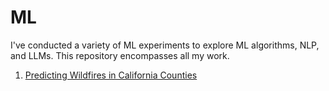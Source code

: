 # ML

I've conducted a variety of ML experiments to explore ML algorithms, NLP, and LLMs. This repository encompasses all my work.

1. [Predicting Wildfires in California Counties]([https://github.com/chisunku/ML/tree/main/wildfire%20prediction/scrapping%20code](https://github.com/chisunku/ML/tree/main/wildfire%20prediction)https://github.com/chisunku/ML/tree/main/wildfire%20prediction)
